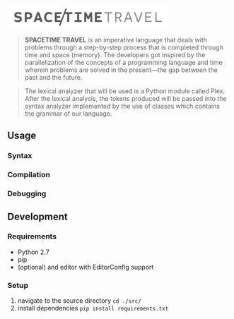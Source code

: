 
![Space Time Travel](/docs/spacetimetravel.png?raw=true "Space Time Travel")

> **SPACETIME TRAVEL** is an imperative language that deals with problems through a step-by-step process that is completed through time and space (memory). The developers got inspired by the parallelization of the concepts of a programming language and time wherein problems are solved in the present—the gap between the past and the future.

> The lexical analyzer that will be used is a Python module called Plex. After the lexical analysis, the tokens produced will be passed into the syntax analyzer implemented by the use of classes which contains the grammar of our language.

## Usage

### Syntax

### Compilation

### Debugging

## Development

### Requirements

- Python 2.7
- pip
- (optional) and editor with EditorConfig support

### Setup

1. navigate to the source directory `cd ./src/`
2. install dependencies `pip install requirements.txt`
